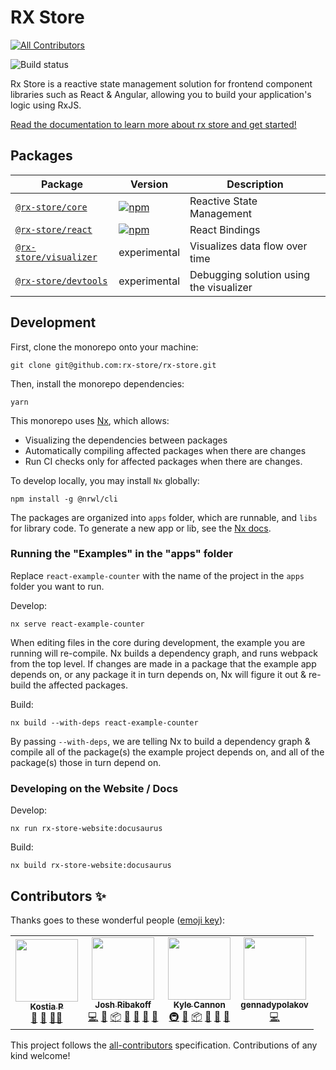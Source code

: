 # RX Store

<!-- ALL-CONTRIBUTORS-BADGE:START - Do not remove or modify this section -->

[![All Contributors](https://img.shields.io/badge/all_contributors-4-orange.svg?style=flat-square)](#contributors-)

<!-- ALL-CONTRIBUTORS-BADGE:END -->

![Build status](https://github.com/rx-store/rx-store/workflows/build/badge.svg)

Rx Store is a reactive state management solution for frontend component libraries such as React & Angular, allowing you to build your application's logic using RxJS.

[Read the documentation to learn more about rx store and get started!](https://rxstore.dev/)

## Packages

| Package                                   | Version                                                                                                                     | Description                             |
| ----------------------------------------- | --------------------------------------------------------------------------------------------------------------------------- | --------------------------------------- |
| [`@rx-store/core`](/lib/core)             | [![npm](https://img.shields.io/npm/v/@rx-store/core.svg?style=flat-square)](https://www.npmjs.com/package/@rx-store/core)   | Reactive State Management               |
| [`@rx-store/react`](/lib/react)           | [![npm](https://img.shields.io/npm/v/@rx-store/react.svg?style=flat-square)](https://www.npmjs.com/package/@rx-store/react) | React Bindings                          |
| [`@rx-store/visualizer`](/lib/visualizer) | experimental                                                                                                                | Visualizes data flow over time          |
| [`@rx-store/devtools`](/lib/devtools)     | experimental                                                                                                                | Debugging solution using the visualizer |

## Development

First, clone the monorepo onto your machine:

```
git clone git@github.com:rx-store/rx-store.git
```

Then, install the monorepo dependencies:

```
yarn
```

This monorepo uses [Nx](https://nx.dev/react), which allows:

- Visualizing the dependencies between packages
- Automatically compiling affected packages when there are changes
- Run CI checks only for affected packages when there are changes.

To develop locally, you may install `Nx` globally:

```
npm install -g @nrwl/cli
```

The packages are organized into `apps` folder, which are runnable, and `libs` for library code. To generate a new app or lib, see the [Nx docs](https://nx.dev/react/cli/generate).

### Running the "Examples" in the "apps" folder

Replace `react-example-counter` with the name of the project in the `apps` folder you want to run.

Develop:

```
nx serve react-example-counter
```

When editing files in the core during development, the example you are running will re-compile. Nx builds a dependency graph, and runs webpack from the top level. If changes are made in a package that the example app depends on, or any package it in turn depends on, Nx will figure it out & re-build the affected packages.

Build:

```
nx build --with-deps react-example-counter
```

By passing `--with-deps`, we are telling Nx to build a dependency graph & compile all of the package(s) the example project depends on, and all of the package(s) those in turn depend on.

### Developing on the Website / Docs

Develop:

```
nx run rx-store-website:docusaurus
```

Build:

```
nx build rx-store-website:docusaurus
```

## Contributors ✨

Thanks goes to these wonderful people ([emoji key](https://allcontributors.org/docs/en/emoji-key)):

<!-- ALL-CONTRIBUTORS-LIST:START - Do not remove or modify this section -->
<!-- prettier-ignore-start -->
<!-- markdownlint-disable -->
<table>
  <tr>
    <td align="center"><a href="https://github.com/kosich"><img src="https://avatars3.githubusercontent.com/u/3994718?v=4?s=100" width="100px;" alt=""/><br /><sub><b>Kostia P</b></sub></a><br /><a href="https://github.com/rx-store/rx-store/commits?author=kosich" title="Documentation">📖</a> <a href="https://github.com/rx-store/rx-store/pulls?q=is%3Apr+reviewed-by%3Akosich" title="Reviewed Pull Requests">👀</a> <a href="#mentoring-kosich" title="Mentoring">🧑‍🏫</a></td>
    <td align="center"><a href="https://github.com/joshribakoff"><img src="https://avatars0.githubusercontent.com/u/4021306?v=4?s=100" width="100px;" alt=""/><br /><sub><b>Josh Ribakoff</b></sub></a><br /><a href="https://github.com/rx-store/rx-store/commits?author=joshribakoff" title="Code">💻</a> <a href="#maintenance-joshribakoff" title="Maintenance">🚧</a> <a href="#platform-joshribakoff" title="Packaging/porting to new platform">📦</a> <a href="#projectManagement-joshribakoff" title="Project Management">📆</a> <a href="https://github.com/rx-store/rx-store/pulls?q=is%3Apr+reviewed-by%3Ajoshribakoff" title="Reviewed Pull Requests">👀</a> <a href="#ideas-joshribakoff" title="Ideas, Planning, & Feedback">🤔</a> <a href="https://github.com/rx-store/rx-store/commits?author=joshribakoff" title="Documentation">📖</a></td>
    <td align="center"><a href="https://github.com/kylecannon"><img src="https://avatars2.githubusercontent.com/u/867978?v=4?s=100" width="100px;" alt=""/><br /><sub><b>Kyle Cannon</b></sub></a><br /><a href="#infra-kylecannon" title="Infrastructure (Hosting, Build-Tools, etc)">🚇</a> <a href="#maintenance-kylecannon" title="Maintenance">🚧</a> <a href="#platform-kylecannon" title="Packaging/porting to new platform">📦</a> <a href="#projectManagement-kylecannon" title="Project Management">📆</a> <a href="https://github.com/rx-store/rx-store/pulls?q=is%3Apr+reviewed-by%3Akylecannon" title="Reviewed Pull Requests">👀</a> <a href="#ideas-kylecannon" title="Ideas, Planning, & Feedback">🤔</a></td>
    <td align="center"><a href="https://github.com/gennadypolakov"><img src="https://avatars3.githubusercontent.com/u/67854099?v=4?s=100" width="100px;" alt=""/><br /><sub><b>gennadypolakov</b></sub></a><br /><a href="https://github.com/rx-store/rx-store/commits?author=gennadypolakov" title="Code">💻</a></td>
  </tr>
</table>

<!-- markdownlint-restore -->
<!-- prettier-ignore-end -->

<!-- ALL-CONTRIBUTORS-LIST:END -->

This project follows the [all-contributors](https://github.com/all-contributors/all-contributors) specification. Contributions of any kind welcome!
